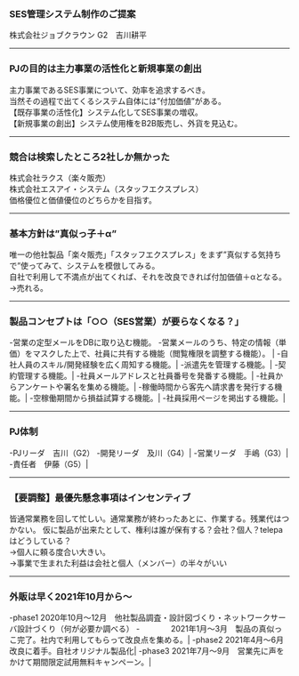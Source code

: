 ### SES管理システム制作のご提案
株式会社ジョブクラウン
G2　吉川耕平<br>

---
### PJの目的は主力事業の活性化と新規事業の創出
主力事業であるSES事業について、効率を追求するべき。<br>
当然その過程で出てくるシステム自体には”付加価値”がある。<br>
【既存事業の活性化】システム化してSES事業の増収。<br>
【新規事業の創出】システム使用権をB2B販売し、外貨を見込む。<br>

---
### 競合は検索したところ2社しか無かった
株式会社ラクス（楽々販売）<br>
株式会社エスアイ・システム（スタッフエクスプレス）<br>
価格優位と価値優位のどちらかを目指す。<br>

---
### 基本方針は”真似っ子＋α”
唯一の他社製品「楽々販売」「スタッフエクスプレス」をまず”真似する気持ちで”使ってみて、システムを模倣してみる。<br>
自社で利用して不満点が出てくれば、それを改良できれば付加価値＋αとなる。→売れる。<br>

---
### 製品コンセプトは「○○（SES営業）が要らなくなる？」
-営業の定型メールをDBに取り込む機能。
-営業メールのうち、特定の情報（単価）をマスクした上で、社員に共有する機能（閲覧権限を調整する機能）。 |
-自社人員のスキル/開発経験を広く周知する機能。|
-派遣先を管理する機能。|
-契約管理する機能。|
-社員メールアドレスと社員番号を発番する機能。|
-社員からアンケートや署名を集める機能。|
-稼働時間から客先へ請求書を発行する機能。|
-空稼働期間から損益試算する機能。|
-社員採用ページを掲出する機能。|

---
### PJ体制
-PJリーダ　吉川（G2）
-開発リーダ　及川（G4）|
-営業リーダ　手嶋（G3）|
-責任者　伊藤（G5）|

---
### 【要調整】最優先懸念事項はインセンティブ
皆通常業務を回して忙しい。通常業務が終わったあとに、作業する。残業代はつかない。
仮に製品が出来たとして、権利は誰が保有する？会社？個人？telepaはどうしている？<br>
→個人に頼る度合い大きい。<br>
→事業で生まれた利益は会社と個人（メンバー）の半々がいい<br>

---
### 外販は早く2021年10月から〜
-phase1 2020年10月〜12月　他社製品調査・設計図づくり・ネットワークサーバ設計づくり（何が必要か調べる）
-　　　　2021年1月〜3月　製品の真似っこ完了。社内で利用してもらって改良点を集める。|
-phase2 2021年4月〜6月　改良に着手。自社オリジナル製品化|
-phase3 2021年7月〜9月　営業先に声をかけて期間限定試用無料キャンペーン。|
